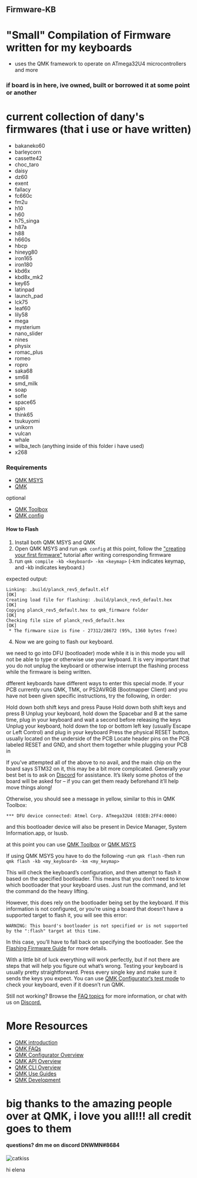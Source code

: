 ## Firmware-KB

# "Small" Compilation of Firmware written for my keyboards
 - uses the QMK framework to operate on ATmega32U4 microcontrollers and more 

### if board is in here, ive owned, built or borrowed it at some point or another 
# current collection of dany's firmwares (that i use or have written)
 - bakaneko60
 - barleycorn
 - cassette42
 - choc_taro
 - daisy
 - dz60
 - exent
 - fallacy
 - fc660c
 - fm2u
 - h10
 - h60
 - h75_singa
 - h87a
 - h88
 - h660s
 - hbcp
 - hineyg80
 - iron165
 - iron180
 - kbd6x
 - kbd8x_mk2
 - key65
 - latinpad
 - launch_pad
 - lck75
 - leaf60
 - lily58
 - mega
 - mysterium
 - nano_slider
 - nines
 - physix
 - romac_plus
 - romeo
 - ropro
 - saka68
 - sm68
 - smd_milk
 - soap
 - sofle
 - space65
 - spin
 - think65
 - tsukuyomi
 - unikorn
 - vulcan
 - whale
 - wilba_tech (anything inside of this folder i have used)
 - x268

### Requirements
 - [QMK MSYS](https://msys.qmk.fm/)
 - [QMK](https://qmk.fm/)

optional
 - [QMK Toolbox](https://github.com/qmk/qmk_toolbox)
 - [QMK config](config.qmk.fm) 

#### How to Flash
 1) Install both QMK MSYS and QMK
 2) Open QMK MSYS and run `qmk config`
 at this point, follow the ["creating your first firmware"](https://docs.qmk.fm/#/newbs) tutorial
 after writing corresponding firmware
 3) run `qmk compile -kb <keyboard> -km <keymap>` (-km indicates keymap, and -kb indicates keyboard.)

expected output:

```
Linking: .build/planck_rev5_default.elf                                                             [OK]
Creating load file for flashing: .build/planck_rev5_default.hex                                     [OK]
Copying planck_rev5_default.hex to qmk_firmware folder                                              [OK]
Checking file size of planck_rev5_default.hex                                                       [OK]
 * The firmware size is fine - 27312/28672 (95%, 1360 bytes free)
```
 4) Now we are going to flash our keyboard. 

 we need to go into DFU (bootloader) mode
 while it is in this mode you will not be able to type or otherwise use your keyboard. It is very important that you do not unplug the keyboard or otherwise interrupt the      flashing process while the firmware is being written.

 dfferent keyboards have different ways to enter this special mode. If your PCB currently runs QMK, TMK, or PS2AVRGB (Bootmapper Client) and you have not been given specific    instructions, try the following, in order:

Hold down both shift keys and press Pause
Hold down both shift keys and press B
Unplug your keyboard, hold down the Spacebar and B at the same time, plug in your keyboard and wait a second before releasing the keys
Unplug your keyboard, hold down the top or bottom left key (usually Escape or Left Control) and plug in your keyboard
Press the physical RESET button, usually located on the underside of the PCB
Locate header pins on the PCB labeled RESET and GND, and short them together while plugging your PCB in

If you’ve attempted all of the above to no avail, and the main chip on the board says STM32 on it, this may be a bit more complicated. Generally your best bet is to ask on [Discord](https://discord.com/invite/Uq7gcHh) for assistance. It’s likely some photos of the board will be asked for – if you can get them ready beforehand it’ll help move things along!

Otherwise, you should see a message in yellow, similar to this in QMK Toolbox:
```
*** DFU device connected: Atmel Corp. ATmega32U4 (03EB:2FF4:0000)
```
and this bootloader device will also be present in Device Manager, System Information.app, or lsusb.

at this point you can use [QMK Toolbox](https://docs.qmk.fm/#/newbs_flashing?id=load-the-file-into-qmk-toolbox) or [QMK MSYS](https://docs.qmk.fm/#/newbs_flashing?id=flash-your-keyboard-from-the-command-line) 

If using QMK MSYS you have to do the following
 -run `qmk flash` 
 -then run `qmk flash -kb <my_keyboard> -km <my_keymap>`

This will check the keyboard’s configuration, and then attempt to flash it based on the specified bootloader. This means that you don’t need to know which bootloader that your keyboard uses. Just run the command, and let the command do the heavy lifting.

However, this does rely on the bootloader being set by the keyboard. If this information is not configured, or you’re using a board that doesn’t have a supported target to flash it, you will see this error:

`WARNING: This board's bootloader is not specified or is not supported by the ":flash" target at this time.`

In this case, you’ll have to fall back on specifying the bootloader. See the [Flashing Firmware Guide](https://docs.qmk.fm/#/flashing) for more details.

With a little bit of luck everything will work perfectly, but if not there are steps that will help you figure out what’s wrong. Testing your keyboard is usually pretty straightforward. Press every single key and make sure it sends the keys you expect. You can use [QMK Configurator‘s test mode](https://config.qmk.fm/#/test/) to check your keyboard, even if it doesn’t run QMK.

Still not working? Browse the [FAQ topics](https://docs.qmk.fm/#/faq_general) for more information, or chat with us on [Discord.](https://discord.gg/Uq7gcHh)

# More Resources
- [QMK introduction](https://docs.qmk.fm/#/newbs)
- [QMK FAQs](https://docs.qmk.fm/#/faq_general)
- [QMK Configurator Overview](https://docs.qmk.fm/#/newbs_building_firmware_configurator)
- [QMK API Overview](https://docs.qmk.fm/#/api_overview)
- [QMK CLI Overview](https://docs.qmk.fm/#/cli)
- [QMK Use Guides](https://docs.qmk.fm/#/custom_quantum_functions)
- [QMK Development](https://docs.qmk.fm/#/pr_checklist)

# big thanks to the amazing people over at QMK, i love you all!!! all credit goes to them

#### questions? dm me on discord DNWMN#8684

![catkiss](https://media1.tenor.com/images/7ba998f61e44b409af34f0496ec49a41/tenor.gif?itemid=16375047)

hi elena 

